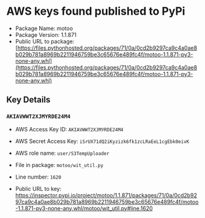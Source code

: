 # AWS keys found published to PyPi

* Package Name: motoo
* Package Version: 1.1.871
* Public URL to package: [https://files.pythonhosted.org/packages/71/0a/0cd2b9297ca9c4a0ae8b029b781a8969b2211946759be3c65676e489fc4f/motoo-1.1.871-py3-none-any.whl](https://files.pythonhosted.org/packages/71/0a/0cd2b9297ca9c4a0ae8b029b781a8969b2211946759be3c65676e489fc4f/motoo-1.1.871-py3-none-any.whl)

## Key Details

### `AKIAVWWT2XJMYRDE24M4`

* AWS Access Key ID: `AKIAVWWT2XJMYRDE24M4`
* AWS Secret Access Key: `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` 
* AWS role name: `user/S3TempUploader`
* File in package: `motoo/wit_util.py`
* Line number: `1620`

* Public URL to key: https://inspector.pypi.io/project/motoo/1.1.871/packages/71/0a/0cd2b9297ca9c4a0ae8b029b781a8969b2211946759be3c65676e489fc4f/motoo-1.1.871-py3-none-any.whl/motoo/wit_util.py#line.1620


